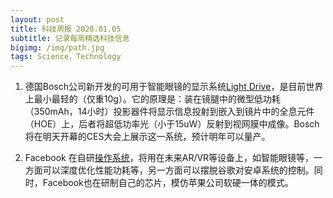 ```yaml
---
layout: post
title: 科技周报 2020.01.05
subtitle: 记录每周精选科技信息
bigimg: /img/path.jpg
tags: Science，Technology
---
```


1. 德国Bosch公司新开发的可用于智能眼镜的显示系统[Light Drive](https://www.bosch-sensortec.com/products/optical-microsystems/smartglasses-light-drive/)，是目前世界上最小最轻的（仅重10g）。它的原理是：装在镜腿中的微型低功耗（350mAh，14小时）投影器件将显示信息投射到嵌入到镜片中的全息元件（HOE）上，后者将超低功率光（小于15uW）反射到视网膜中成像。Bosch将在明天开幕的CES大会上展示这一系统，预计明年可以量产。
[](/img/C48AC338-F934-45E4-BB30-C368760E60C9.jpeg)

2. Facebook 在自研[操作系统](https://www.theverge.com/2019/12/19/21030043/facebook-os-custom-operating-system-android-reliance-self-sufficiency-ar-glasses)，将用在未来AR/VR等设备上，如智能眼镜等，一方面可以深度优化性能功耗等，另一方面可以摆脱谷歌对安卓系统的控制。同时，Facebook也在研制自己的芯片，模仿苹果公司软硬一体的模式。
[](/imag/F7A38997-8E7A-4D97-B277-74E8285CBB5E.jpeg)
